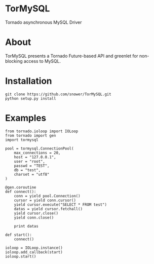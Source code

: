 TorMySQL
========

Tornado asynchronous MySQL Driver

About
=====

TorMySQL presents a Tornado Future-based API and greenlet for non-blocking access
to MySQL.

Installation
============

```
git clone https://github.com/snower/TorMySQL.git
python setup.py install
```

Examples
========

```
from tornado.ioloop import IOLoop
from tornado import gen
import tormysql

pool = tormysql.ConnectionPool(
    max_connections = 20,
    host = "127.0.0.1",
    user = "root",
    passwd = "TEST",
    db = "test",
    charset = "utf8"
)

@gen.coroutine
def connect():
    conn = yield pool.Connection()
    cursor = yield conn.cursor()
    yield cursor.execute("SELECT * FROM test")
    datas = yield cursor.fetchall()
    yield cursor.close()
    yield conn.close()

    print datas

def start():
    connect()

ioloop = IOLoop.instance()
ioloop.add_callback(start)
ioloop.start()
```
